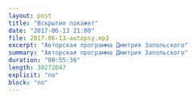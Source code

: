 ```yaml
---
layout: post
title: "Вскрытие покажет"
date: "2017-06-13 21:00"
file: 2017-06-13-autopsy.mp3
excerpt: "Авторская программа Дмитрия Запольского"
summary: "Авторская программа Дмитрия Запольского"
duration: "00:55:36"
length: 30272047
explicit: "no"
block: "no"
---
```

